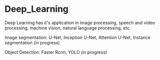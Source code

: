 # Deep_Learning
Deep Learning has it's application in image processing, speech and video processing, machine vision, natural language processing, etc.

Image segmentation: U-Net, Inception U-Net, Attention U-Net, Instance segmentation (in progress)

Object Detection: Faster Rcnn, YOLO (in progress)

